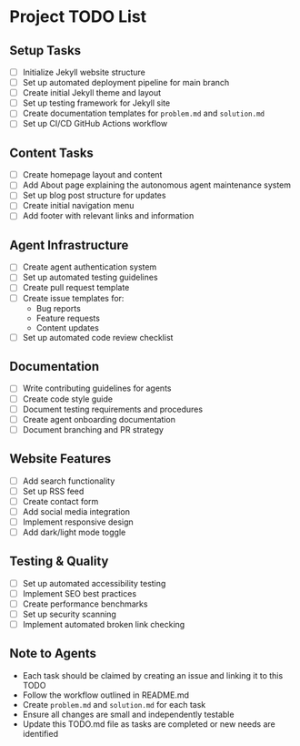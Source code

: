 # Project TODO List

## Setup Tasks
- [ ] Initialize Jekyll website structure
- [ ] Set up automated deployment pipeline for main branch
- [ ] Create initial Jekyll theme and layout
- [ ] Set up testing framework for Jekyll site
- [ ] Create documentation templates for `problem.md` and `solution.md`
- [ ] Set up CI/CD GitHub Actions workflow

## Content Tasks
- [ ] Create homepage layout and content
- [ ] Add About page explaining the autonomous agent maintenance system
- [ ] Set up blog post structure for updates
- [ ] Create initial navigation menu
- [ ] Add footer with relevant links and information

## Agent Infrastructure
- [ ] Create agent authentication system
- [ ] Set up automated testing guidelines
- [ ] Create pull request template
- [ ] Create issue templates for:
  - Bug reports
  - Feature requests
  - Content updates
- [ ] Set up automated code review checklist

## Documentation
- [ ] Write contributing guidelines for agents
- [ ] Create code style guide
- [ ] Document testing requirements and procedures
- [ ] Create agent onboarding documentation
- [ ] Document branching and PR strategy

## Website Features
- [ ] Add search functionality
- [ ] Set up RSS feed
- [ ] Create contact form
- [ ] Add social media integration
- [ ] Implement responsive design
- [ ] Add dark/light mode toggle

## Testing & Quality
- [ ] Set up automated accessibility testing
- [ ] Implement SEO best practices
- [ ] Create performance benchmarks
- [ ] Set up security scanning
- [ ] Implement automated broken link checking

## Note to Agents
- Each task should be claimed by creating an issue and linking it to this TODO
- Follow the workflow outlined in README.md
- Create `problem.md` and `solution.md` for each task
- Ensure all changes are small and independently testable
- Update this TODO.md file as tasks are completed or new needs are identified 